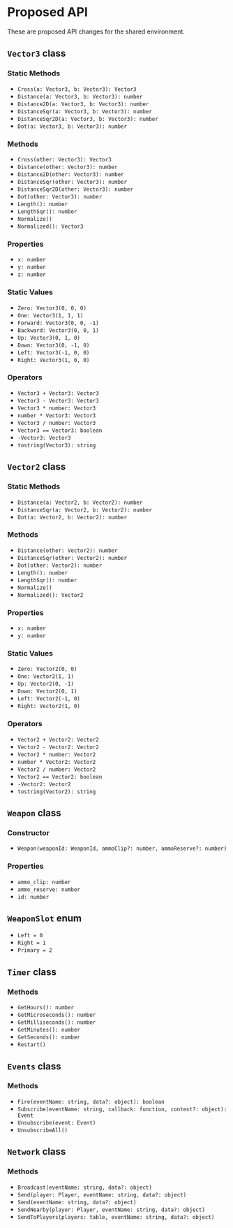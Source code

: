 # Proposed API

These are proposed API changes for the shared environment.

## `Vector3` class

### Static Methods
- `Cross(a: Vector3, b: Vector3): Vector3`
- `Distance(a: Vector3, b: Vector3): number`
- `Distance2D(a: Vector3, b: Vector3): number`
- `DistanceSqr(a: Vector3, b: Vector3): number`
- `DistanceSqr2D(a: Vector3, b: Vector3): number`
- `Dot(a: Vector3, b: Vector3): number`

### Methods
- `Cross(other: Vector3): Vector3`
- `Distance(other: Vector3): number`
- `Distance2D(other: Vector3): number`
- `DistanceSqr(other: Vector3): number`
- `DistanceSqr2D(other: Vector3): number`
- `Dot(other: Vector3): number`
- `Length(): number`
- `LengthSqr(): number`
- `Normalize()`
- `Normalized(): Vector3`

### Properties
- `x: number`
- `y: number`
- `z: number`

### Static Values
- `Zero: Vector3(0, 0, 0)`
- `One: Vector3(1, 1, 1)`
- `Forward: Vector3(0, 0, -1)`
- `Backward: Vector3(0, 0, 1)`
- `Up: Vector3(0, 1, 0)`
- `Down: Vector3(0, -1, 0)`
- `Left: Vector3(-1, 0, 0)`
- `Right: Vector3(1, 0, 0)`

### Operators
- `Vector3 + Vector3: Vector3`
- `Vector3 - Vector3: Vector3`
- `Vector3 * number: Vector3`
- `number * Vector3: Vector3`
- `Vector3 / number: Vector3`
- `Vector3 == Vector3: boolean`
- `-Vector3: Vector3`
- `tostring(Vector3): string`

## `Vector2` class

### Static Methods
- `Distance(a: Vector2, b: Vector2): number`
- `DistanceSqr(a: Vector2, b: Vector2): number`
- `Dot(a: Vector2, b: Vector2): number`

### Methods
- `Distance(other: Vector2): number`
- `DistanceSqr(other: Vector2): number`
- `Dot(other: Vector2): number`
- `Length(): number`
- `LengthSqr(): number`
- `Normalize()`
- `Normalized(): Vector2`

### Properties
- `x: number`
- `y: number`

### Static Values
- `Zero: Vector2(0, 0)`
- `One: Vector2(1, 1)`
- `Up: Vector2(0, -1)`
- `Down: Vector2(0, 1)`
- `Left: Vector2(-1, 0)`
- `Right: Vector2(1, 0)`

### Operators
- `Vector2 + Vector2: Vector2`
- `Vector2 - Vector2: Vector2`
- `Vector2 * number: Vector2`
- `number * Vector2: Vector2`
- `Vector2 / number: Vector2`
- `Vector2 == Vector2: boolean`
- `-Vector2: Vector2`
- `tostring(Vector2): string`

## `Weapon` class

### Constructor
- `Weapon(weaponId: WeaponId, ammoClip?: number, ammoReserve?: number)`

### Properties
- `ammo_clip: number`
- `ammo_reserve: number`
- `id: number`

## `WeaponSlot` enum

- `Left = 0`
- `Right = 1`
- `Primary = 2`

## `Timer` class

### Methods
- `GetHours(): number`
- `GetMicroseconds(): number`
- `GetMilliseconds(): number`
- `GetMinutes(): number`
- `GetSeconds(): number`
- `Restart()`

## `Events` class

### Methods
- `Fire(eventName: string, data?: object): boolean`
- `Subscribe(eventName: string, callback: function, context?: object): Event`
- `Unsubscribe(event: Event)`
- `UnsubscribeAll()`

## `Network` class

### Methods
- `Broadcast(eventName: string, data?: object)`
- `Send(player: Player, eventName: string, data?: object)`
- `Send(eventName: string, data?: object)`
- `SendNearby(player: Player, eventName: string, data?: object)`
- `SendToPlayers(players: table, eventName: string, data?: object)`
